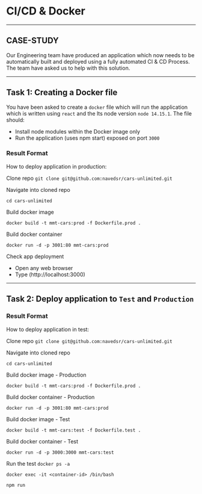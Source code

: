 # CI/CD & Docker
---

## CASE-STUDY
Our Engineering team have produced an application which now needs to be automatically built and deployed using a fully automated CI & CD Process. The team have asked us to help with this solution.

---

## Task 1: Creating a Docker file

You have been asked to create a `docker` file which will run the application which is written using `react` and the lts node version `node 14.15.1`. The file should:
  - Install node modules within the Docker image only
  - Run the application (uses npm start) exposed on port `3000`
  
### Result Format

How to deploy application in production:

Clone repo
`git clone git@github.com:navedsr/cars-unlimited.git`

Navigate into cloned repo

`cd cars-unlimited`

Build docker image

`docker build -t mmt-cars:prod -f Dockerfile.prod .`

Build docker container

`docker run -d -p 3001:80 mmt-cars:prod`

Check app deployment
  - Open any web browser
  - Type (http://localhost:3000)

---
## Task 2: Deploy application to `Test` and `Production`

### Result Format

How to deploy application in test:

Clone repo
`git clone git@github.com:navedsr/cars-unlimited.git`

Navigate into cloned repo

`cd cars-unlimited`

Build docker image - Production

`docker build -t mmt-cars:prod -f Dockerfile.prod .`

Build docker container - Production

`docker run -d -p 3001:80 mmt-cars:prod`

Build docker image - Test

`docker build -t mmt-cars:test -f Dockerfile.test .`

Build docker container - Test

`docker run -d -p 3000:3000 mmt-cars:test`

Run the test
`docker ps -a`

`docker exec -it <container-id> /bin/bash`

`npm run`


